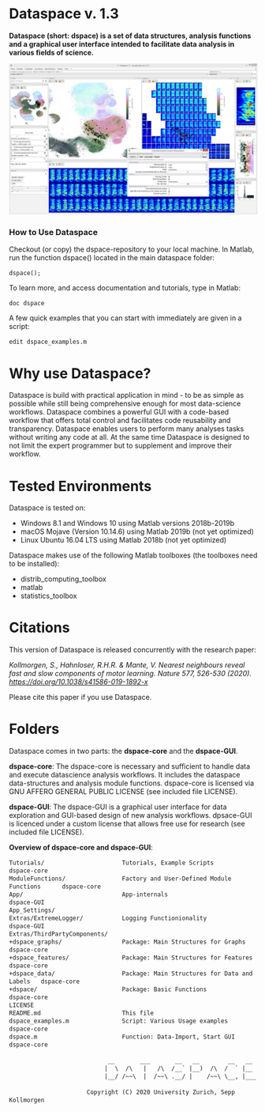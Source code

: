 # Dataspace v. 1.3

**Dataspace (short: dspace) is a set of data structures, analysis functions and 
a graphical user interface intended to facilitate data analysis in various 
fields of science.**

![Dataspace for Zebra Finch Song Development](https://raw.githubusercontent.com/skollmor/dspace/master/App/Docs/+dspace/+resources/images/FullApp.jpg)

### How to Use Dataspace
Checkout (or copy) the dspace-repository to your local machine. In Matlab, run the function 
dspace() located in the main dataspace folder:
```
dspace();
```

To learn more, and access documentation and tutorials, type in Matlab:
``` 
doc dspace
```

A few quick examples that you can start with immediately are given in a script:
```
edit dspace_examples.m
```

# Why use Dataspace?
Dataspace is build with practical application in mind - to be as simple as possible 
while still being comprehensive enough for most data-science workflows. Dataspace 
combines a powerful GUI with a code-based workflow that offers total control and facilitates 
code reusability and transparency. Dataspace enables users to perform many analyses tasks
without writing any code at all. At the same time Dataspace is designed to not limit the expert 
programmer but to supplement and improve their workflow.

# Tested Environments
Dataspace is tested on: 
- Windows 8.1 and Windows 10 using Matlab versions 2018b-2019b
- macOS Mojave (Version 10.14.6) using Matlab 2019b (not yet optimized)
- Linux Ubuntu 16.04 LTS using Matlab 2018b (not yet optimized)

Dataspace makes use of the following Matlab toolboxes (the toolboxes need to be installed):
- distrib_computing_toolbox
- matlab
- statistics_toolbox

# Citations
This version of Dataspace is released concurrently with the research paper:

*Kollmorgen, S., Hahnloser, R.H.R. & Mante, V. Nearest neighbours reveal fast and slow components of motor learning. Nature 577, 526-530 (2020). https://doi.org/10.1038/s41586-019-1892-x*

Please cite this paper if you use Dataspace.

# Folders
Dataspace comes in two parts: the **dspace-core** and the **dspace-GUI**. 

**dspace-core**: The dspace-core is necessary and sufficient to handle data and 
execute datascience analysis workflows. It includes the dataspace 
data-structures and analysis module functions. dspace-core is 
licensed via GNU AFFERO GENERAL PUBLIC LICENSE (see included file LICENSE).

**dspace-GUI**: The dspace-GUI is a graphical user interface for data exploration and GUI-based 
design of new analysis workflows. dpsace-GUI is licenced under a custom license 
that allows free use for research (see included file LICENSE).

**Overview of dspace-core and dspace-GUI**:
```
Tutorials/                      Tutorials, Example Scripts                     dspace-core
ModuleFunctions/                Factory and User-Defined Module Functions      dspace-core
App/                            App-internals                                  dspace-GUI
App_Settings/
Extras/ExtremeLogger/           Logging Functionionality                       dspace-GUI
Extras/ThirdPartyComponents/               
+dspace_graphs/                 Package: Main Structures for Graphs            dspace-core
+dspace_features/               Package: Main Structures for Features          dspace-core
+dspace_data/                   Package: Main Structures for Data and Labels   dspace-core
+dspace/                        Package: Basic Functions                       dspace-core
LICENSE                         
README.md                       This file                                       
dspace_examples.m               Script: Various Usage examples                 dspace-core
dspace.m                        Function: Data-Import, Start GUI               dspace-core

                            __       ___       __   __        __   __
                           |  \  /\   |   /\  /__` |__)  /\  /  ` |__
                           |__/ /~~\  |  /~~\ .__/ |    /~~\ \__, |___

                      Copyright (C) 2020 University Zurich, Sepp Kollmorgen 
```
